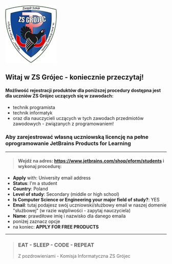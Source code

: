 
[![ZS Grójec](/images/zslogo.png "ZS Grójec")](https://zspgrojec.eu)
## Witaj w ZS Grójec - koniecznie przeczytaj!

#### Możliwość rejestracji produktów dla poniższej procedury dostępna jest dla uczniów ZS Grójec uczących się w zawodach:
- technik programista
- technik informatyk
- oraz dla nauczycieli uczących w tych zawodach przedmiotów zawodowych - związanych z programowaniem!

### Aby zarejestrować własną uczniowską licencję na pełne oprogramowanie JetBrains Products for Learning

---

> #### Wejdź na adres: https://www.jetbrains.com/shop/eform/students  i wykonaj procedurę:

- **Apply** with: University email address
- **Status**: I'm a student
- **Country**: Poland
- **Level of study**: Secondary (middle or high school)
- **Is Computer Science or Engineering your major field of study?**: YES
- **Email**: tutaj podajesz swój uczniowski/służbowy email w naszej domenie "służbowej" (w razie wątpliwości - zapytaj nauczyciela)
- **Name**: prawdiłowe imię i nazwisko dla danego emaila
- poniżej zaznacz opcje
- na koniec: **APPLY FOR FREE PRODUCTS**

---

> ### EAT - SLEEP - CODE - REPEAT
> Z pozdrowieniami - Komisja Informatyczna ZS Grójec

